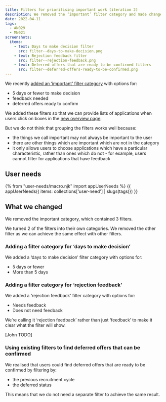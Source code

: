 ```yaml
---
title: Filters for prioritising important work (iteration 2)
description: We removed the ‘important’ filter category and made changes to the filters which were in it.
date: 2022-04-11
tags:
  - AN029
  - MN021
screenshots:
  items:
    - text: Days to make decision filter
      src: filter--days-to-make-decision.png
    - text: Rejection feedback filter
      src: filter--rejection-feedback.png
    - text: Deferred offers that are ready to be confirmed filters
      src: filter--deferred-offers-ready-to-be-confirmed.png
---
```


We recently [added an ‘important’ filter category](/manage-teacher-training-applications/adding-an-overview-page-and-filters-to-help-users-prioritise-their-work/#application-list-filtered-to-show-application-which-needs-feedback-marked-with-feedback-needed) with options for:

- 5 days or fewer to make decision
- feedback needed
- deferred offers ready to confirm

We added these filters so that we can provide lists of applications when users click on boxes in the [new overview page](/manage-teacher-training-applications/adding-an-overview-page-and-filters-to-help-users-prioritise-their-work/#overview-page).

But we do not think that grouping the filters works well because:

- the things we call important may not always be important to the user
- there are other things which are important which are not in the category
- it only allows users to choose applications which have a particular characteristic, rather than ones which do not - for example, users cannot filter for applications that have feedback

## User needs

{% from "user-needs/macro.njk" import appUserNeeds %}
{{ appUserNeeds({ items: collections['user-need'] | slugs(tags)}) }}

## What we changed

We removed the important category, which contained 3 filters.

We turned 2 of the filters into their own categories. We removed the other filter as we can achieve the same effect with other filters.

### Adding a filter category for ‘days to make decision’

We added a ‘days to make decision’ filter category with options for:

- 5 days or fewer
- More than 5 days

### Adding a filter category for ‘rejection feedback’

We added a ‘rejection feedback’ filter category with options for:

- Needs feedback
- Does not need feedback

We’re calling it ‘rejection feedback’ rather than just ‘feedback’ to make it clear what the filter will show.

[John TODO]

### Using existing filters to find deferred offers that can be confirmed

We realised that users could find deferred offers that are ready to be confirmed by filtering by:

- the previous recruitment cycle
- the deferred status

This means that we do not need a separate filter to achieve the same result.
